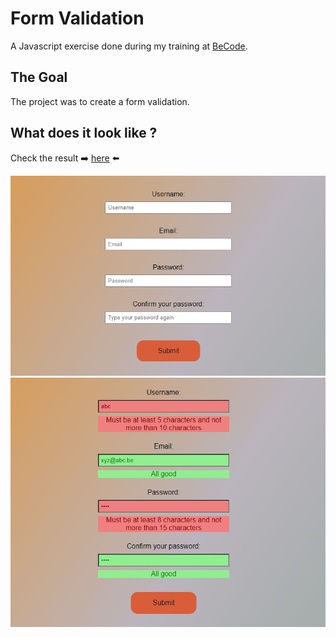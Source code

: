 # Form Validation

A Javascript exercise done during my training at [BeCode](https://becode.org/all-trainings/pedagogical-framework-junior-developer/).

## The Goal

The project was to create a form validation.

## What does it look like ?

Check the result ➡️ [here](https://dystrima.github.io/Exercise-Form_validation/) ⬅️

![](01.PNG)
![](Result.PNG)
